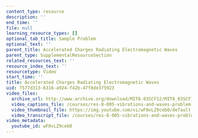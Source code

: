 ```yaml
---
content_type: resource
description: ''
end_time: ''
file: null
learning_resource_types: []
optional_tab_title: Sample Problem
optional_text: ''
parent_title: Accelerated Charges Radiating Electromagnetic Waves
parent_type: SupplementalResourceSection
related_resources_text: ''
resource_index_text: ''
resourcetype: Video
start_time: ''
title: Accelerated Charges Radiating Electromagnetic Waves
uid: 7577d313-6316-a924-f42b-47f8de375923
video_files:
  archive_url: http://www.archive.org/download/MIT8.03SCF12/MIT8_03SCF12_ses09_300k.mp4
  video_captions_file: /courses/res-8-005-vibrations-and-waves-problem-solving-fall-2012/2ac6e4a2879f51f6873e9ae2a6933b71_wF8vLZ9ceb0.vtt
  video_thumbnail_file: https://img.youtube.com/vi/wF8vLZ9ceb0/default.jpg
  video_transcript_file: /courses/res-8-005-vibrations-and-waves-problem-solving-fall-2012/6f2909f16b51aaf39fc7c3faae19fa85_wF8vLZ9ceb0.pdf
video_metadata:
  youtube_id: wF8vLZ9ceb0
---
```

